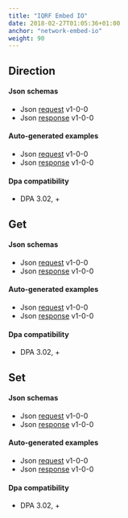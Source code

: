 ```yaml
---
title: "IQRF Embed IO"
date: 2018-02-27T01:05:36+01:00
anchor: "network-embed-io"
weight: 90 
---
```

## Direction
#### Json schemas

- Json [request](https://apidocs.iqrfsdk.org/iqrf-gateway-daemon/json/#iqrf/iqrfEmbedIo_Direction-request-1-0-0.json) v1-0-0
- Json [response](https://apidocs.iqrfsdk.org/iqrf-gateway-daemon/json/#iqrf/iqrfEmbedIo_Direction-response-1-0-0.json) v1-0-0

#### Auto-generated examples

- Json [request](https://apidocs.iqrfsdk.org/iqrf-gateway-daemon/json/iqrf/agen-examples/iqrfEmbedIo_Direction-request-1-0-0-example.json) v1-0-0
- Json [response](https://apidocs.iqrfsdk.org/iqrf-gateway-daemon/json/iqrf/agen-examples/iqrfEmbedIo_Direction-response-1-0-0-example.json) v1-0-0

#### Dpa compatibility

- DPA 3.02, +

## Get
#### Json schemas

- Json [request](https://apidocs.iqrfsdk.org/iqrf-gateway-daemon/json/#iqrf/iqrfEmbedIo_Get-request-1-0-0.json) v1-0-0
- Json [response](https://apidocs.iqrfsdk.org/iqrf-gateway-daemon/json/#iqrf/iqrfEmbedIo_Get-response-1-0-0.json) v1-0-0

#### Auto-generated examples

- Json [request](https://apidocs.iqrfsdk.org/iqrf-gateway-daemon/json/iqrf/agen-examples/iqrfEmbedIo_Get-request-1-0-0-example.json) v1-0-0
- Json [response](https://apidocs.iqrfsdk.org/iqrf-gateway-daemon/json/iqrf/agen-examples/iqrfEmbedIo_Get-response-1-0-0-example.json) v1-0-0

#### Dpa compatibility

- DPA 3.02, +

## Set
#### Json schemas

- Json [request](https://apidocs.iqrfsdk.org/iqrf-gateway-daemon/json/#iqrf/iqrfEmbedIo_Set-request-1-0-0.json) v1-0-0
- Json [response](https://apidocs.iqrfsdk.org/iqrf-gateway-daemon/json/#iqrf/iqrfEmbedIo_Set-response-1-0-0.json) v1-0-0

#### Auto-generated examples

- Json [request](https://apidocs.iqrfsdk.org/iqrf-gateway-daemon/json/iqrf/agen-examples/iqrfEmbedIo_Set-request-1-0-0-example.json) v1-0-0
- Json [response](https://apidocs.iqrfsdk.org/iqrf-gateway-daemon/json/iqrf/agen-examples/iqrfEmbedIo_Set-response-1-0-0-example.json) v1-0-0

#### Dpa compatibility

- DPA 3.02, +
